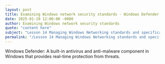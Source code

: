 ```yaml
---
layout: post
title: Examining Windows network security standards - Windows Defender
date: 2025-01-10 12:00:00 -0000
author: Examining Windows network security standards
quote: "content here"
subject: "Lesson 14 Managing Windows Networking standards and specifications"
permalink: "/Lesson 14 Managing Windows Networking standards and specifications/Examining Windows network security standards/Examining Windows network security standards - Windows Defender"
---
```


Windows Defender: A built-in antivirus and anti-malware component in Windows that provides real-time protection from threats.
